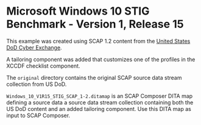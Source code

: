 # Microsoft Windows 10 STIG Benchmark - Version 1, Release 15

This example was created using SCAP 1.2 content from the [United States DoD Cyber Exchange](https://public.cyber.mil/stigs/scap).

A tailoring component was added that customizes one of the profiles in the XCCDF checklist component.

The `original` directory contains the original SCAP source 
data stream collection from US DoD.

`Windows_10_V1R15_STIG_SCAP_1-2.ditamap` is an SCAP 
Composer DITA map defining a source data
a source data stream collection containing both the US DoD 
content and an added tailoring component. Use this DITA map as input to SCAP
Composer.
